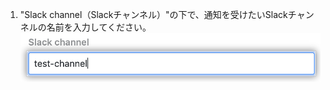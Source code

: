 1. "Slack channel（Slackチャンネル）"の下で、通知を受けたいSlackチャンネルの名前を入力してください。 ![Slackチャンネルフィールド](/assets/images/help/settings/scheduled-reminders-slack-channel.png)
